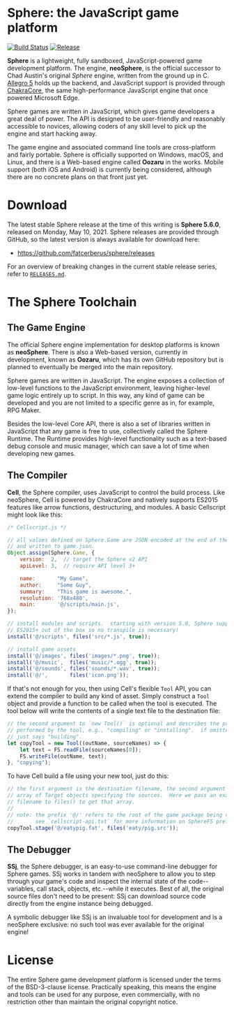 Sphere: the JavaScript game platform
====================================

[![Build Status](https://www.travis-ci.com/fatcerberus/sphere.svg?branch=master)](https://www.travis-ci.com/fatcerberus/sphere)
[![Release](https://img.shields.io/github/release/fatcerberus/sphere.svg)](https://github.com/fatcerberus/sphere/releases/latest)

**Sphere** is a lightweight, fully sandboxed, JavaScript-powered game
development platform.  The engine, **neoSphere**, is the official successor to
Chad Austin's original *Sphere* engine, written from the ground up in C.
[Allegro 5](http://liballeg.org) holds up the backend, and JavaScript support
is provided through [ChakraCore](https://github.com/Microsoft/ChakraCore), the
same high-performance JavaScript engine that once powered Microsoft Edge.

Sphere games are written in JavaScript, which gives game developers a great
deal of power.  The API is designed to be user-friendly and reasonably
accessible to novices, allowing coders of any skill level to pick up the engine
and start hacking away.

The game engine and associated command line tools are cross-platform and fairly
portable.  Sphere is officially supported on Windows, macOS, and Linux, and
there is a Web-based engine called **Oozaru** in the works.  Mobile support
(both iOS and Android) is currently being considered, although there are no
concrete plans on that front just yet.


Download
========

The latest stable Sphere release at the time of this writing is
**Sphere 5.6.0**, released on Monday, May 10, 2021.  Sphere releases are
provided through GitHub, so the latest version is always available for download
here:

* <https://github.com/fatcerberus/sphere/releases>

For an overview of breaking changes in the current stable release series, refer
to [`RELEASES.md`](RELEASES.md).


The Sphere Toolchain
====================

The Game Engine
---------------

The official Sphere engine implementation for desktop platforms is known as
**neoSphere**.  There is also a Web-based version, currently in development,
known as **Oozaru**, which has its own GitHub repository but is planned to
eventually be merged into the main repository. 

Sphere games are written in JavaScript.  The engine exposes a collection of
low-level functions to the JavaScript environment, leaving higher-level game
logic entirely up to script.  In this way, any kind of game can be developed
and you are not limited to a specific genre as in, for example, RPG Maker.

Besides the low-level Core API, there is also a set of libraries written in
JavaScript that any game is free to use, collectively called the
Sphere Runtime.  The Runtime provides high-level functionality such as a
text-based debug console and music manager, which can save a lot of time when
developing new games.


The Compiler
------------

**Cell**, the Sphere compiler, uses JavaScript to control the build process.
Like neoSphere, Cell is powered by ChakraCore and natively supports ES2015
features like arrow functions, destructuring, and modules.  A basic Cellscript
might look like this:

```js
/* Cellscript.js */

// all values defined on Sphere.Game are JSON encoded at the end of the build
// and written to game.json.
Object.assign(Sphere.Game, {
    version:  2,  // target the Sphere v2 API
    apiLevel: 3,  // require API level 3+

    name:       "My Game",
    author:     "Some Guy",
    summary:    "This game is awesome.",
    resolution: '768x480',
    main:       '@/scripts/main.js',
});

// install modules and scripts.  starting with version 5.0, Sphere supports
// ES2015+ out of the box so no transpile is necessary!
install('@/scripts', files('src/*.js', true));

// install game assets
install('@/images', files('images/*.png', true));
install('@/music',  files('music/*.ogg', true));
install('@/sounds', files('sounds/*.wav', true));
install('@/',       files('icon.png'));
```

If that's not enough for you, then using Cell's flexible `Tool` API, you can
extend the compiler to build any kind of asset.  Simply construct a `Tool`
object and provide a function to be called when the tool is executed.  The tool
below will write the contents of a single text file to the destination file:

```js
// the second argument to `new Tool()` is optional and describes the process
// performed by the tool, e.g., "compiling" or "installing".  if omitted, Cell
// just says "building".
let copyTool = new Tool((outName, sourceNames) => {
    let text = FS.readFile(sourceNames[0]);
    FS.writeFile(outName, text);
}, "copying");
```

To have Cell build a file using your new tool, just do this:

```js
// the first argument is the destination filename, the second argument is an
// array of Target objects specifying the sources.  Here we pass an exact
// filename to files() to get that array.
//
// note: the prefix '@/' refers to the root of the game package being compiled.
//       see `cellscript-api.txt` for more information on SphereFS prefixes.
copyTool.stage('@/eatypig.fat', files('eaty/pig.src'));
```


The Debugger
------------

**SSj**, the Sphere debugger, is an easy-to-use command-line debugger for
Sphere games.  SSj works in tandem with neoSphere to allow you to step through
your game's code and inspect the internal state of the code--variables, call
stack, objects, etc.--while it executes.  Best of all, the original source
files don't need to be present: SSj can download source code directly from the
engine instance being debugged.

A symbolic debugger like SSj is an invaluable tool for development and is a
neoSphere exclusive: no such tool was ever available for the original engine!


License
=======

The entire Sphere game development platform is licensed under the terms of the
BSD-3-clause license.  Practically speaking, this means the engine and tools
can be used for any purpose, even commercially, with no restriction other than
maintain the original copyright notice.
